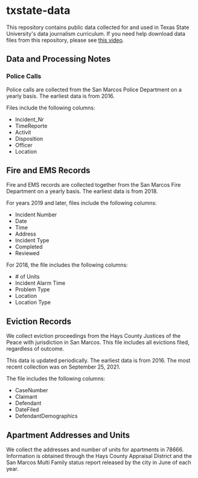 # txstate-data

This repository contains public data collected for and used in Texas State University's data journalism curriculum. If you need help download data files from this repository, please see [this video](https://youtu.be/XTw3xVjz-Po).

## Data and Processing Notes

### Police Calls

Police calls are collected from the San Marcos Police Department on a yearly basis. The earliest data is from 2016.

Files include the following columns:

- Incident_Nr
- TimeReporte
- Activit
- Disposition
- Officer
- Location

## Fire and EMS Records

Fire and EMS records are collected together from the San Marcos Fire Department on a yearly basis. The earliest data is from 2018.

For years 2019 and later, files include the following columns:

- Incident Number
- Date
- Time
- Address
- Incident Type
- Completed
- Reviewed

For 2018, the file includes the following columns:

- \# of Units
- Incident Alarm Time
- Problem Type
- Location
- Location Type


## Eviction Records

We collect eviction proceedings from the Hays County Justices of the Peace with jurisdiction in San Marcos. This file includes all evictions filed, regardless of outcome.

This data is updated periodically. The earliest data is from 2016. The most recent collection was on September 25, 2021.

The file includes the following columns:

- CaseNumber
- Claimant
- Defendant
- DateFiled
- DefendantDemographics

## Apartment Addresses and Units

We collect the addresses and number of units for apartments in 78666. Information is obtained through the Hays County Appraisal District and the San Marcos Multi Family status report released by the city in June of each year.
